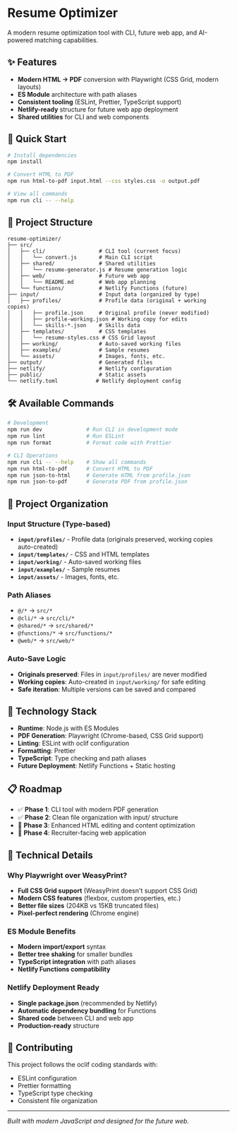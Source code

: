 # Resume Optimizer

A modern resume optimization tool with CLI, future web app, and AI-powered matching capabilities.

## ✨ Features

- **Modern HTML → PDF** conversion with Playwright (CSS Grid, modern layouts)
- **ES Module** architecture with path aliases
- **Consistent tooling** (ESLint, Prettier, TypeScript support)
- **Netlify-ready** structure for future web app deployment
- **Shared utilities** for CLI and web components

## 🚀 Quick Start

```bash
# Install dependencies
npm install

# Convert HTML to PDF
npm run html-to-pdf input.html --css styles.css -o output.pdf

# View all commands
npm run cli -- --help
```

## 📁 Project Structure

```
resume-optimizer/
├── src/
│   ├── cli/                 # CLI tool (current focus)
│   │   └── convert.js       # Main CLI script
│   ├── shared/              # Shared utilities
│   │   └── resume-generator.js # Resume generation logic
│   ├── web/                 # Future web app
│   │   └── README.md        # Web app planning
│   └── functions/           # Netlify Functions (future)
├── input/                   # Input data (organized by type)
│   ├── profiles/            # Profile data (original + working copies)
│   │   ├── profile.json     # Original profile (never modified)
│   │   ├── profile-working.json # Working copy for edits
│   │   └── skills-*.json    # Skills data
│   ├── templates/           # CSS templates
│   │   └── resume-styles.css # CSS Grid layout
│   ├── working/             # Auto-saved working files
│   ├── examples/            # Sample resumes
│   └── assets/              # Images, fonts, etc.
├── output/                  # Generated files
├── netlify/                 # Netlify configuration
├── public/                  # Static assets
└── netlify.toml            # Netlify deployment config
```

## 🛠️ Available Commands

```bash
# Development
npm run dev              # Run CLI in development mode
npm run lint             # Run ESLint
npm run format           # Format code with Prettier

# CLI Operations
npm run cli -- --help    # Show all commands
npm run html-to-pdf      # Convert HTML to PDF
npm run json-to-html     # Generate HTML from profile.json
npm run json-to-pdf      # Generate PDF from profile.json
```

## 🎯 Project Organization

### Input Structure (Type-based)
- **`input/profiles/`** - Profile data (originals preserved, working copies auto-created)
- **`input/templates/`** - CSS and HTML templates
- **`input/working/`** - Auto-saved working files
- **`input/examples/`** - Sample resumes
- **`input/assets/`** - Images, fonts, etc.

### Path Aliases
- `@/*` → `src/*`
- `@cli/*` → `src/cli/*`
- `@shared/*` → `src/shared/*`
- `@functions/*` → `src/functions/*`
- `@web/*` → `src/web/*`

### Auto-Save Logic
- **Originals preserved**: Files in `input/profiles/` are never modified
- **Working copies**: Auto-created in `input/working/` for safe editing
- **Safe iteration**: Multiple versions can be saved and compared

## 🚀 Technology Stack

- **Runtime**: Node.js with ES Modules
- **PDF Generation**: Playwright (Chrome-based, CSS Grid support)
- **Linting**: ESLint with oclif configuration
- **Formatting**: Prettier
- **TypeScript**: Type checking and path aliases
- **Future Deployment**: Netlify Functions + Static hosting

## 📋 Roadmap

- ✅ **Phase 1**: CLI tool with modern PDF generation
- ✅ **Phase 2**: Clean file organization with input/ structure
- 🎯 **Phase 3**: Enhanced HTML editing and content optimization
- 🔮 **Phase 4**: Recruiter-facing web application

## 🔧 Technical Details

### Why Playwright over WeasyPrint?
- **Full CSS Grid support** (WeasyPrint doesn't support CSS Grid)
- **Modern CSS features** (flexbox, custom properties, etc.)
- **Better file sizes** (204KB vs 15KB truncated files)
- **Pixel-perfect rendering** (Chrome engine)

### ES Module Benefits
- **Modern import/export** syntax
- **Better tree shaking** for smaller bundles
- **TypeScript integration** with path aliases
- **Netlify Functions compatibility**

### Netlify Deployment Ready
- **Single package.json** (recommended by Netlify)
- **Automatic dependency bundling** for Functions
- **Shared code** between CLI and web app
- **Production-ready** structure

## 🤝 Contributing

This project follows the oclif coding standards with:
- ESLint configuration
- Prettier formatting
- TypeScript type checking
- Consistent file organization

---

*Built with modern JavaScript and designed for the future web.*
